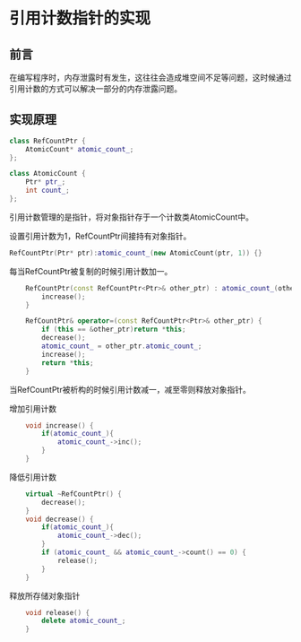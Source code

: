 # 引用计数指针的实现

## 前言

在编写程序时，内存泄露时有发生，这往往会造成堆空间不足等问题，这时候通过引用计数的方式可以解决一部分的内存泄露问题。

## 实现原理

```C++
class RefCountPtr {
    AtomicCount* atomic_count_;
};

class AtomicCount {
    Ptr* ptr_;
    int count_;
};
```

引用计数管理的是指针，将对象指针存于一个计数类AtomicCount中。

设置引用计数为1，RefCountPtr间接持有对象指针。

```c++
RefCountPtr(Ptr* ptr):atomic_count_(new AtomicCount(ptr, 1)) {}
```

每当RefCountPtr被复制的时候引用计数加一。

```c++
    RefCountPtr(const RefCountPtr<Ptr>& other_ptr) : atomic_count_(other_ptr.atomic_count_) {
        increase();
    }

    RefCountPtr& operator=(const RefCountPtr<Ptr>& other_ptr) {
        if (this == &other_ptr)return *this;
        decrease();
        atomic_count_ = other_ptr.atomic_count_;
        increase();
        return *this;
    }
```

当RefCountPtr被析构的时候引用计数减一，减至零则释放对象指针。

增加引用计数
```c++
    void increase() {
        if(atomic_count_){
            atomic_count_->inc();
        }
    }
```

降低引用计数
```c++
    virtual ~RefCountPtr() {
        decrease();
    }
    void decrease() {
        if(atomic_count_){
            atomic_count_->dec();
        }
        if (atomic_count_ && atomic_count_->count() == 0) {
            release();
        }
    }
```

释放所存储对象指针
```c++
    void release() {
        delete atomic_count_;
    }
```